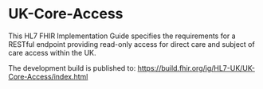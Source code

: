 # UK-Core-Access

This HL7 FHIR Implementation Guide specifies the requirements for a RESTful endpoint providing read-only access for 
direct care and subject of care access within the UK.

The development build is published to:
https://build.fhir.org/ig/HL7-UK/UK-Core-Access/index.html


